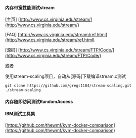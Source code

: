 #### 内存带宽性能测试stream ####
[主页]
[http://www.cs.virginia.edu/stream/](http://www.cs.virginia.edu/stream/)

[FAQ]
[http://www.cs.virginia.edu/stream/ref.html](http://www.cs.virginia.edu/stream/ref.html)

[源码]
[http://www.cs.virginia.edu/stream/FTP/Code/](http://www.cs.virginia.edu/stream/FTP/Code/)

或者


使用stream-scaling项目，自动从[源码]下载编译stream.c测试

    git clone https://github.com/gregs1104/stream-scaling.git    
    ./stream-scaling

#### 内存随即访问测试RandomAccess ####

#### IBM测试工具集 ####
[https://github.com/thewmf/kvm-docker-comparison](https://github.com/thewmf/kvm-docker-comparison)
